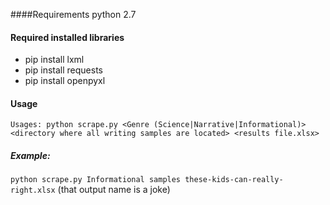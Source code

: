 ####Requirements
python 2.7

####  Required installed libraries


- pip install lxml
- pip install requests
- pip install openpyxl

#### Usage


```Usages: python scrape.py <Genre (Science|Narrative|Informational)> <directory where all writing samples are located> <results file.xlsx>```


##### Example:

```python scrape.py Informational samples these-kids-can-really-right.xlsx``` (that output name is a joke)
